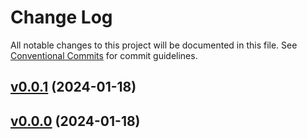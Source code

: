 # Change Log

All notable changes to this project will be documented in this file.
See [Conventional Commits](Https://conventionalcommits.org) for commit guidelines.

<!-- changelog -->

## [v0.0.1](https://github.com/frankdugan3/ash_pyro_components/compare/v0.0.0...v0.0.1) (2024-01-18)




## [v0.0.0](https://github.com/frankdugan3/ash_pyro_components/compare/v0.0.0...v0.0.0) (2024-01-18)



